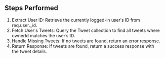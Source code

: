 ## Steps Performed

1. Extract User ID: Retrieve the currently logged-in user's ID from req.user._id.
2. Fetch User's Tweets: Query the Tweet collection to find all tweets where ownerId matches the user’s ID.
3. Handle Missing Tweets: If no tweets are found, return an error response.
4. Return Response: If tweets are found, return a success response with the tweet details.